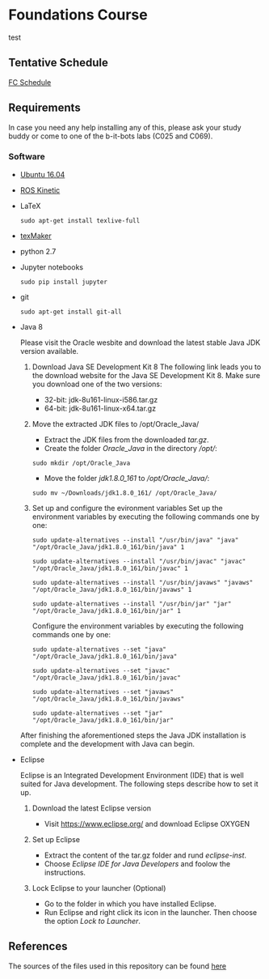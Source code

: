 # Foundations Course

test
## Tentative Schedule
[FC Schedule](https://docs.google.com/spreadsheets/d/1LsfJWwRvhkPgQox0MIep3S6L5Wi7NF0fC4IZSB0zUDQ/edit?usp=sharing)

## Requirements
In case you need any help installing any of this, please ask your study buddy or come to one of the b-it-bots labs (C025 and C069).

### Software
*   [Ubuntu 16.04](https://www.ubuntu.com/download/desktop)
*   [ROS Kinetic](http://wiki.ros.org/kinetic/Installation/Ubuntu)
*   LaTeX

    ```
    sudo apt-get install texlive-full

    ```

*   [texMaker](http://www.xm1math.net/texmaker/index.html)

*   python 2.7

*   Jupyter notebooks

    ```
    sudo pip install jupyter
    ```

* git

    ```
    sudo apt-get install git-all
    ```

* Java 8

    Please visit the Oracle wesbite and download the latest stable Java JDK version available.

    1. Download Java SE Development Kit 8
        The following link leads you to the download website for the Java SE Development Kit 8. Make sure you download one of the two versions:
        - 32-bit: jdk-8u161-linux-i586.tar.gz
        - 64-bit: jdk-8u161-linux-x64.tar.gz

    2. Move the extracted JDK files to /opt/Oracle_Java/
        - Extract the JDK files from the downloaded *tar.gz*.
        - Create the folder *Oracle_Java* in the directory */opt/*:
        ```
        sudo mkdir /opt/Oracle_Java
        ```
        - Move the folder *jdk1.8.0_161* to */opt/Oracle_Java/*:
        ```
        sudo mv ~/Downloads/jdk1.8.0_161/ /opt/Oracle_Java/
        ```

    3. Set up and configure the evironment variables
        Set up the environment variables by executing the following commands one by one:
        ```
        sudo update-alternatives --install "/usr/bin/java" "java" "/opt/Oracle_Java/jdk1.8.0_161/bin/java" 1

        sudo update-alternatives --install "/usr/bin/javac" "javac" "/opt/Oracle_Java/jdk1.8.0_161/bin/javac" 1

        sudo update-alternatives --install "/usr/bin/javaws" "javaws" "/opt/Oracle_Java/jdk1.8.0_161/bin/javaws" 1

        sudo update-alternatives --install "/usr/bin/jar" "jar" "/opt/Oracle_Java/jdk1.8.0_161/bin/jar" 1
        ```

        Configure the environment variables by executing the following commands one by one:
        ```
        sudo update-alternatives --set "java" "/opt/Oracle_Java/jdk1.8.0_161/bin/java"

        sudo update-alternatives --set "javac" "/opt/Oracle_Java/jdk1.8.0_161/bin/javac"

        sudo update-alternatives --set "javaws" "/opt/Oracle_Java/jdk1.8.0_161/bin/javaws"

        sudo update-alternatives --set "jar" "/opt/Oracle_Java/jdk1.8.0_161/bin/jar" 
        ```

    After finishing the aforementioned steps the Java JDK installation is complete and the development with Java can begin.

* Eclipse

    Eclipse is an Integrated Development Environment (IDE) that is  well suited for Java development. The following steps describe how to set it up.

    1. Download the latest Eclipse version
        - Visit https://www.eclipse.org/ and download Eclipse OXYGEN

    2. Set up Eclipse
        - Extract the content of the tar.gz folder and rund _eclipse-inst_.
        - Choose _Eclipse IDE for Java Developers_ and foolow the instructions.

    3. Lock Eclipse to your launcher (Optional)
        - Go to the folder in which you have installed Eclipse.
        - Run Eclipse and right click its icon in the launcher. Then choose the option _Lock to Launcher_.

## References
The sources of the files used in this repository can be found [here](https://github.com/mas-group/foundations_course/wiki/References)
